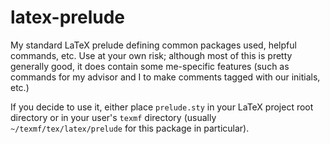 # latex-prelude
My standard LaTeX prelude defining common packages used, helpful commands, etc. Use at your own
risk; although most of this is pretty generally good, it does contain some me-specific features
(such as commands for my advisor and I to make comments tagged with our initials, etc.)

If you decide to use it, either place `prelude.sty` in your LaTeX project root directory or in your
user's `texmf` directory (usually `~/texmf/tex/latex/prelude` for this package in particular).
